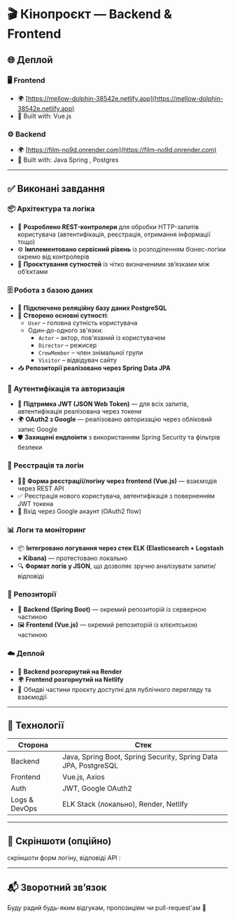 # 🎬 Кінопроєкт — Backend & Frontend

## 🌐 Деплой
### 🖥️ Frontend
- 🌍 [https://mellow-dolphin-38542e.netlify.app](https://mellow-dolphin-38542e.netlify.app)
- 🔧 Built with: Vue.js

### ⚙️ Backend
- 🌍 [https://film-no9d.onrender.com](https://film-no9d.onrender.com)
- 🔧 Built with: Java Spring , Postgres
---

## ✅ Виконані завдання

### 📦 Архітектура та логіка

- 🧩 **Розроблено REST-контролери** для обробки HTTP-запитів користувача (автентифікація, реєстрація, отримання інформації тощо)
- ⚙️ **Імплементовано сервісний рівень** із розподіленням бізнес-логіки окремо від контролерів
- 🧱 **Проєктування сутностей** із чітко визначеними зв’язками між об’єктами

### 🗄️ Робота з базою даних

- 🐘 **Підключено реляційну базу даних PostgreSQL**
- 🔗 **Створено основні сутності**:
  - `User` – головна сутність користувача
  - Один-до-одного зв'язки:
    - `Actor` – актор, пов'язаний із користувачем
    - `Director` – режисер
    - `CrewMember` – член знімальної групи
    - `Visitor` – відвідувач сайту
- 📥 **Репозиторії реалізовано через Spring Data JPA**

### 🔐 Аутентифікація та авторизація

- 🔑 **Підтримка JWT (JSON Web Token)** — для всіх запитів, автентифікація реалізована через токени
- 🌍 **OAuth2 з Google** — реалізовано авторизацію через обліковий запис Google
- 🛡️ **Захищені ендпоінти** з використанням Spring Security та фільтрів безпеки

### 🧾 Реєстрація та логін

- 🧑‍💻 **Форма реєстрації/логіну через frontend (Vue.js)** — взаємодія через REST API
- ✅ Реєстрація нового користувача, автентифікація з поверненням JWT токена
- 🔐 Вхід через Google акаунт (OAuth2 flow)

### 📊 Логи та моніторинг

- 📦 **Інтегровано логування через стек ELK (Elasticsearch + Logstash + Kibana)** — протестовано локально
- 🔍 **Формат логів у JSON**, що дозволяє зручно аналізувати запити/відповіді

### 📁 Репозиторії

- 📂 **Backend (Spring Boot)** — окремий репозиторій із серверною частиною
- 🖼️ **Frontend (Vue.js)** — окремий репозиторій із клієнтською частиною

### ☁️ Деплой

- 🚀 **Backend розгорнутий на Render**
- 🌍 **Frontend розгорнутий на Netlify**
- 👥 Обидві частини проєкту доступні для публічного перегляду та взаємодії

---

## 📌 Технології

| Сторона       | Стек                                                                 |
|---------------|----------------------------------------------------------------------|
| Backend       | Java, Spring Boot, Spring Security, Spring Data JPA, PostgreSQL     |
| Frontend      | Vue.js, Axios                                                        |
| Auth          | JWT, Google OAuth2                                                   |
| Logs & DevOps | ELK Stack (локально), Render, Netlify                               |

---

## 📎 Скріншоти (опційно)

 скріншоти форм логіну, відповіді API : 

---

## 📬 Зворотний зв’язок

Буду радий будь-яким відгукам, пропозиціям чи pull-request'ам 🚀

